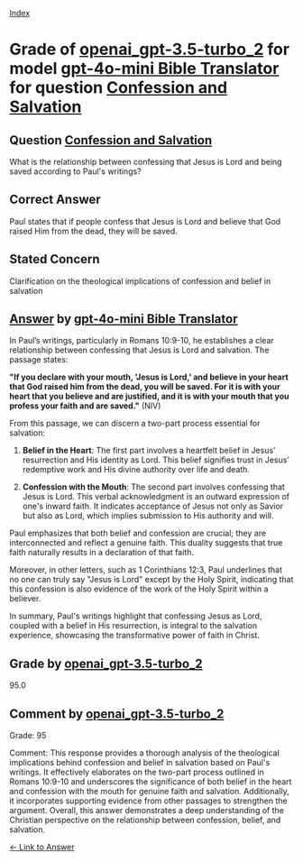 
[Index](../../../../index.md)
# Grade of [openai_gpt-3.5-turbo_2](../../../grading_models/openai_gpt-3.5-turbo_2.md) for model [gpt-4o-mini Bible Translator](../../../answering_models/gpt-4o-mini_Bible_Translator.md) for question [Confession and Salvation](../../../questions/Confession_and_Salvation.md)

## Question [Confession and Salvation](../../../questions/Confession_and_Salvation.md)
What is the relationship between confessing that Jesus is Lord and being saved according to Paul's writings?

## Correct Answer
Paul states that if people confess that Jesus is Lord and believe that God raised Him from the dead, they will be saved.

## Stated Concern
Clarification on the theological implications of confession and belief in salvation

## [Answer](../Confession_and_Salvation.md) by [gpt-4o-mini Bible Translator](../../../answering_models/gpt-4o-mini_Bible_Translator.md)
In Paul’s writings, particularly in Romans 10:9-10, he establishes a clear relationship between confessing that Jesus is Lord and salvation. The passage states: 

**"If you declare with your mouth, 'Jesus is Lord,' and believe in your heart that God raised him from the dead, you will be saved. For it is with your heart that you believe and are justified, and it is with your mouth that you profess your faith and are saved."** (NIV)

From this passage, we can discern a two-part process essential for salvation:

1. **Belief in the Heart**: The first part involves a heartfelt belief in Jesus' resurrection and His identity as Lord. This belief signifies trust in Jesus’ redemptive work and His divine authority over life and death.

2. **Confession with the Mouth**: The second part involves confessing that Jesus is Lord. This verbal acknowledgment is an outward expression of one's inward faith. It indicates acceptance of Jesus not only as Savior but also as Lord, which implies submission to His authority and will.

Paul emphasizes that both belief and confession are crucial; they are interconnected and reflect a genuine faith. This duality suggests that true faith naturally results in a declaration of that faith.

Moreover, in other letters, such as 1 Corinthians 12:3, Paul underlines that no one can truly say "Jesus is Lord" except by the Holy Spirit, indicating that this confession is also evidence of the work of the Holy Spirit within a believer.

In summary, Paul's writings highlight that confessing Jesus as Lord, coupled with a belief in His resurrection, is integral to the salvation experience, showcasing the transformative power of faith in Christ.

## Grade by [openai_gpt-3.5-turbo_2](../../../grading_models/openai_gpt-3.5-turbo_2.md)
95.0

## Comment by [openai_gpt-3.5-turbo_2](../../../grading_models/openai_gpt-3.5-turbo_2.md)
Grade: 95

Comment: This response provides a thorough analysis of the theological implications behind confession and belief in salvation based on Paul's writings. It effectively elaborates on the two-part process outlined in Romans 10:9-10 and underscores the significance of both belief in the heart and confession with the mouth for genuine faith and salvation. Additionally, it incorporates supporting evidence from other passages to strengthen the argument. Overall, this answer demonstrates a deep understanding of the Christian perspective on the relationship between confession, belief, and salvation.

[&lt;- Link to Answer](../Confession_and_Salvation.md)
